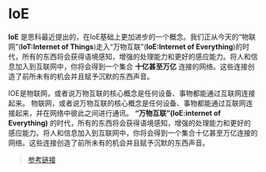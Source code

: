 # IoE

**IoE** 是思科最近提出的，在IoE基础上更加进步的一个概念。我们正从今天的“物联网”(**IoT:Internet of Things**)走入“万物互联”(**IoE:Internet of Everything**)的时代，所有的东西将会获得语境感知，增强的处理能力和更好的感应能力。将人和信息加入到互联网中，你将会得到一个集合 **十亿甚至万亿** 连接的网络。这些连接创造了前所未有的机会并且赋予沉默的东西声音。

IOE是物联网，或者说万物互联的核心概念是任何设备、事物都能通过互联网连接起来。
物联网，或者说万物互联的核心概念是任何设备、事物都能通过互联网连接起来，并在网络中彼此之间进行通讯。
**“万物互联”(IoE:internet of Everything)** 的时代，所有的东西将会获得语境感知，增强的处理能力和更好的感应能力。将人和信息加入到互联网中，你将会得到一个集合十亿甚至万亿连接的网络。这些连接创造了前所未有的机会并且赋予沉默的东西声音。

>[参考链接](http://baike.baidu.com/link?url=sRzXJF7ObdI2CnI_kTZK51WXlSMgOKOUy1RtLCcdQo5vGU8x58YXc22zAvvJpG4QJfneNUdmCL4VC0PK99wlTa)

